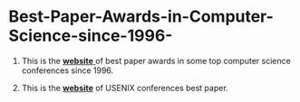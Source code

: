# Best-Paper-Awards-in-Computer-Science-since-1996-

1. This is the [**website** ](https://jeffhuang.com/best_paper_awards.html)of best paper awards in some top computer science conferences since 1996.


2. This is the [**website**](https://www.usenix.org/conferences/best-papers) of USENIX conferences best paper. 
